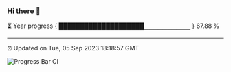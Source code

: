 ### Hi there 👋

⏳ Year progress { ████████████████████▁▁▁▁▁▁▁▁▁▁ } 67.88 %

---

⏰ Updated on Tue, 05 Sep 2023 18:18:57 GMT

![Progress Bar CI](https://github.com/liununu/liununu/workflows/Progress%20Bar%20CI/badge.svg)
